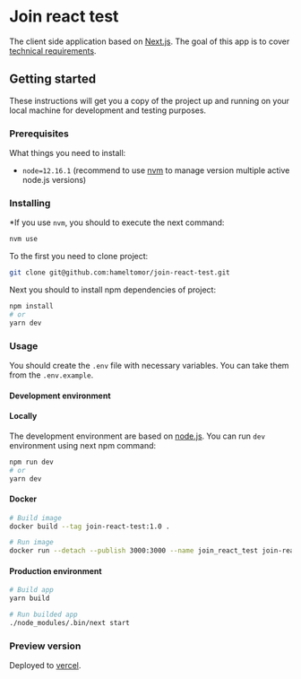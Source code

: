 # Join react test

The client side application based on [Next.js](https://nextjs.org/). The goal of this app is to cover [technical requirements](TechnicalNotes.md).

## Getting started

These instructions will get you a copy of the project up and running on your local machine for development and testing purposes.

### Prerequisites

What things you need to install:

- `node=12.16.1` (recommend to use [nvm](https://github.com/nvm-sh/nvm) to manage version multiple active node.js versions)

### Installing

*If you use `nvm`, you should to execute the next command:

```bash
nvm use
```

To the first you need to clone project:

```bash
git clone git@github.com:hameltomor/join-react-test.git
```

Next you should to install npm dependencies of project:

```bash
npm install
# or
yarn dev
```

### Usage

You should create the `.env` file with necessary variables. You can take them from the `.env.example`.

#### Development environment

#### Locally

The development environment are based on [node.js](https://nodejs.org/). You can run `dev` environment using next npm command:

```bash
npm run dev
# or
yarn dev
```

#### Docker

```bash
# Build image
docker build --tag join-react-test:1.0 .

# Run image
docker run --detach --publish 3000:3000 --name join_react_test join-react-test:1.0
```

#### Production environment

```bash
# Build app
yarn build

# Run builded app
./node_modules/.bin/next start
```

### Preview version

Deployed to [vercel](https://join-react-test.vercel.app/).

